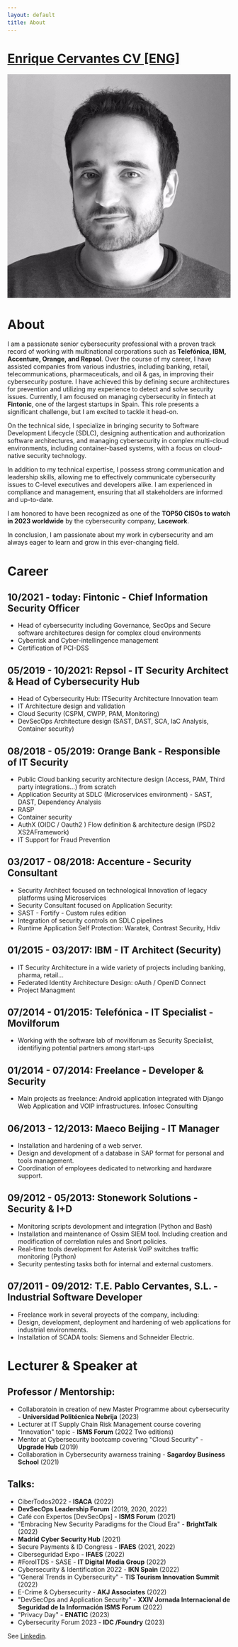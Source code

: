 ```yaml
---
layout: default
title: About
---
```


# [Enrique Cervantes CV [ENG]](https://www.linkedin.com/in/enriquecervantes/)

![Enrique Cervantes](/assets/img/fotoAbout.png)

# About

I am a passionate senior cybersecurity professional with a proven track record of working with multinational corporations such as **Telefónica, IBM, Accenture, Orange, and Repsol**. Over the course of my career, I have assisted companies from various industries, including banking, retail, telecommunications, pharmaceuticals, and oil & gas, in improving their cybersecurity posture. I have achieved this by defining secure architectures for prevention and utilizing my experience to detect and solve security issues.
Currently, I am focused on managing cybersecurity in fintech at **Fintonic**, one of the largest startups in Spain. This role presents a significant challenge, but I am excited to tackle it head-on.

On the technical side, I specialize in bringing security to Software Development Lifecycle (SDLC), designing authentication and authorization software architectures, and managing cybersecurity in complex multi-cloud environments, including container-based systems, with a focus on cloud-native security technology.

In addition to my technical expertise, I possess strong communication and leadership skills, allowing me to effectively communicate cybersecurity issues to C-level executives and developers alike. I am experienced in compliance and management, ensuring that all stakeholders are informed and up-to-date.

I am honored to have been recognized as one of the **TOP50 CISOs to watch in 2023 worldwide** by the cybersecurity company, **Lacework**.

In conclusion, I am passionate about my work in cybersecurity and am always eager to learn and grow in this ever-changing field.

# Career

## 10/2021 - today: Fintonic - Chief Information Security Officer

- Head of cybersecurity including Governance, SecOps and Secure software architectures design for
complex cloud environments
- Cyberrisk and Cyber-intellingence management
- Certification of PCI-DSS

## 05/2019 - 10/2021: Repsol - IT Security Architect & Head of Cybersecurity Hub

- Head of Cybersecurity Hub: ITSecurity Architecture Innovation team
- IT Architecture design and validation
- Cloud Security (CSPM, CWPP, PAM, Monitoring)
- DevSecOps Architecture design (SAST, DAST, SCA, IaC Analysis, Container security)

## 08/2018 - 05/2019: Orange Bank - Responsible of IT Security

- Public Cloud banking security architecture design (Access, PAM, Third party integrations...) from scratch
- Application Security at SDLC (Microservices environment) - SAST, DAST, Dependency Analysis
- RASP
- Container security
- AuthX (OIDC / Oauth2 ) Flow definition & architecture design (PSD2 XS2AFramework)
- IT Support for Fraud Prevention

## 03/2017 - 08/2018: Accenture - Security Consultant

- Security Architect focused on technological Innovation of legacy platforms using Microservices
- Security Consultant focused on Application Security:
- SAST - Fortify - Custom rules edition
- Integration of security controls on SDLC pipelines
- Runtime Application Self Protection: Waratek, Contrast Security, Hdiv

## 01/2015 - 03/2017: IBM - IT Architect (Security)

- IT Security Architecture in a wide variety of projects including banking, pharma, retail...
- Federated Identity Architecture Design: oAuth / OpenID Connect
- Project Managment

## 07/2014 - 01/2015: Telefónica - IT Specialist - Movilforum

- Working with the software lab of movilforum as Security Specialist, identifiying potential partners
among start-ups 

## 01/2014 - 07/2014: Freelance - Developer & Security

- Main projects as freelance:
Android application integrated with Django Web Application and VOIP infrastructures.
Infosec Consulting

## 06/2013 - 12/2013: Maeco Beijing - IT Manager

- Installation and hardening of a web server.
- Design and development of a database in SAP format for personal and tools management.
- Coordination of employees dedicated to networking and hardware support.

## 09/2012 - 05/2013: Stonework Solutions - Security & I+D

- Monitoring scripts devolopment and integration (Python and Bash)
- Installation and maintenance of Ossim SIEM tool. Including creation and modification of
correlation rules and Snort policies.
- Real-time tools development for Asterisk VoIP switches traffic monitoring (Python)
- Security pentesting tasks both for internal and external customers.

## 07/2011 - 09/2012: T.E. Pablo Cervantes, S.L. - Industrial Software Developer

- Freelance work in several proyects of the company, including:
- Design, development, deployment and hardening of web applications for industrial
environments.
- Installation of SCADA tools: Siemens and Schneider Electric.


# Lecturer & Speaker at

## Professor / Mentorship:
- Collaboratoin in creation of new Master Programme about cybersecurity - **Universidad Politécnica Nebrija** (2023)
- Lecturer at IT Supply Chain Risk Management course covering "Innovation" topic - **ISMS Forum** (2022 Two editions)
- Mentor at Cybersecurity bootcamp covering "Cloud Security" - **Upgrade Hub** (2019)
- Collaboration in Cybersecurity awarness training - **Sagardoy Business School** (2021)


## Talks:
- CiberTodos2022 - **ISACA** (2022)
- **DevSecOps Leadership Forum** (2019, 2020, 2022)
- Café con Expertos [DevSecOps] - **ISMS Forum** (2021)
- "Embracing New Security Paradigms for the Cloud Era" - **BrightTalk** (2022)
- **Madrid Cyber Security Hub** (2021)
- Secure Payments & ID Congress - **IFAES** (2021, 2022)
- Ciberseguridad Expo - **IFAES** (2022)
- #ForoITDS - SASE - **IT Digital Media Group** (2022)
- Cybersecurity & Identification 2022 - **IKN Spain** (2022)
- "General Trends in Cybersecurity" - **TIS Tourism Innovation Summit** (2022)
- E-Crime & Cybersecurity - **AKJ Associates** (2022)
- "DevSecOps and Application Security" - **XXIV Jornada Internacional de Seguridad de la Información ISMS Forum** (2022)
- "Privacy Day" - **ENATIC** (2023)
- Cybersecurity Forum 2023 - **IDC /Foundry** (2023)


See [Linkedin](https://www.linkedin.com/in/enriquecervantes/).
